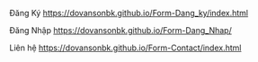 Đăng Ký
https://dovansonbk.github.io/Form-Dang_ky/index.html

Đăng Nhập
https://dovansonbk.github.io/Form-Dang_Nhap/

Liên hệ
https://dovansonbk.github.io/Form-Contact/index.html

